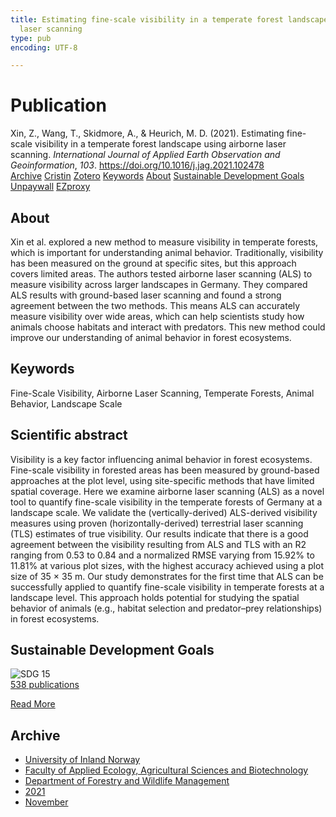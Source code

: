 ```yaml
---
title: Estimating fine-scale visibility in a temperate forest landscape using airborne
  laser scanning
type: pub
encoding: UTF-8

---
```

<h1>Publication</h1>
<article id="csl-bib-container-AM3Y6SKU" class="csl-bib-container">
  <div class="csl-bib-body"> <div class="csl-entry">Xin, Z., Wang, T., Skidmore, A., &#38; Heurich, M. D. (2021). Estimating fine-scale visibility in a temperate forest landscape using airborne laser scanning. <i>International Journal of Applied Earth Observation and Geoinformation</i>, <i>103</i>. <a href="https://doi.org/10.1016/j.jag.2021.102478">https://doi.org/10.1016/j.jag.2021.102478</a></div> </div>
  <div class="csl-bib-buttons">
    <a href="#taxonomy-article-AM3Y6SKU" alt="archive" class="csl-bib-button">Archive</a>
    <a href="https://app.cristin.no/results/show.jsf?id=1954276" alt="Cristin" class="csl-bib-button">Cristin</a>
    <a href="http://zotero.org/groups/5881554/items/AM3Y6SKU" alt="Zotero" class="csl-bib-button">Zotero</a>
    <a href="#keywords-article-AM3Y6SKU" alt="keywords" class="csl-bib-button">Keywords</a>
    <a href="#about-article-AM3Y6SKU" alt="about_pub" class="csl-bib-button">About</a>
    <a href="#sdg-article-AM3Y6SKU" alt="sdg" class="csl-bib-button">Sustainable Development Goals</a>
    <a href="https://doi.org/10.1016/j.jag.2021.102478" alt="Unpaywall" class="csl-bib-button">Unpaywall</a>
    <a href="https://doi.org/10.1016/j.jag.2021.102478" alt="EZproxy" class="csl-bib-button">EZproxy</a>
  </div>
  <div id="csl-bib-meta-container-AM3Y6SKU"></div>
</article>
<div id="csl-bib-meta-AM3Y6SKU" class="csl-bib-meta">
  <article id="about-article-AM3Y6SKU" class="about_pub-article">
    <h1>About</h1>
    Xin et al. explored a new method to measure visibility in temperate forests, which is important for understanding animal behavior. Traditionally, visibility has been measured on the ground at specific sites, but this approach covers limited areas. The authors tested airborne laser scanning (ALS) to measure visibility across larger landscapes in Germany. They compared ALS results with ground-based laser scanning and found a strong agreement between the two methods. This means ALS can accurately measure visibility over wide areas, which can help scientists study how animals choose habitats and interact with predators. This new method could improve our understanding of animal behavior in forest ecosystems.
  </article>
  <article id="keywords-article-AM3Y6SKU" class="keywords-article">
    <h1>Keywords</h1>
    Fine-Scale Visibility, Airborne Laser Scanning, Temperate Forests, Animal Behavior, Landscape Scale
  </article>
  <article id="abstract-article-AM3Y6SKU" class="abstract-article">
    <h1>Scientific abstract</h1>
    Visibility is a key factor influencing animal behavior in forest ecosystems. Fine-scale visibility in forested areas has been measured by ground-based approaches at the plot level, using site-specific methods that have limited spatial coverage. Here we examine airborne laser scanning (ALS) as a novel tool to quantify fine-scale visibility in the temperate forests of Germany at a landscape scale. We validate the (vertically-derived) ALS-derived visibility measures using proven (horizontally-derived) terrestrial laser scanning (TLS) estimates of true visibility. Our results indicate that there is a good agreement between the visibility resulting from ALS and TLS with an R2 ranging from 0.53 to 0.84 and a normalized RMSE varying from 15.92% to 11.81% at various plot sizes, with the highest accuracy achieved using a plot size of 35 × 35 m. Our study demonstrates for the first time that ALS can be successfully applied to quantify fine-scale visibility in temperate forests at a landscape level. This approach holds potential for studying the spatial behavior of animals (e.g., habitat selection and predator–prey relationships) in forest ecosystems.
  </article>
  <article id="sdg-article-AM3Y6SKU" class="sdg-article">
    <h1>Sustainable Development Goals</h1>
    <div class="sdg-container"><div id="sdg15" class="sdg">
        <img src="{{< params subfolder >}}images/sdg/sdg15_en.png" class="image" alt="SDG 15">
        <div class="sdg-overlay">
          <a href="/en/archive/?key=?sdg=15#archive" class="sdg-publication-count"><span>538</span> publications</a>
          <p><a href="https://sdgs.un.org/goals/goal15" class="sdg-read-more">Read More</a></p>
        </div>
      </div></div>
  </article>
  <article id="taxonomy-article-AM3Y6SKU" class="taxonomy-article">
    <h1>Archive</h1>
    <ul>
      <li>
        <a href="/en/archive/?key=3DCRN523">University of Inland Norway</a>
      </li>
      <li>
        <a href="/en/archive/?key=T77LXH6D">Faculty of Applied Ecology, Agricultural Sciences and Biotechnology</a>
      </li>
      <li>
        <a href="/en/archive/?key=7TRARPE3">Department of Forestry and Wildlife Management</a>
      </li>
      <li>
        <a href="/en/archive/?key=5LT6Q2XL">2021</a>
      </li>
      <li>
        <a href="/en/archive/?key=XJI2FSP6">November</a>
      </li>
    </ul>
  </article>
</div>
